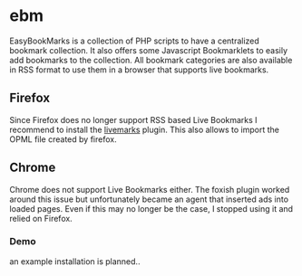 # ebm
EasyBookMarks is a collection of PHP scripts to have a centralized bookmark collection. It also offers some Javascript Bookmarklets to easily add bookmarks to the collection. All bookmark categories are also available in RSS format to use them in a browser that supports live bookmarks. 

## Firefox
Since Firefox does no longer support RSS based Live Bookmarks I recommend to install the 
[livemarks](https://addons.mozilla.org/firefox/addon/livemarks/) plugin. This also allows to import the OPML file created by firefox.

## Chrome
Chrome does not support Live Bookmarks either. The foxish plugin worked around this issue but unfortunately became an agent that inserted ads into loaded pages. Even if this may no longer be the case, I stopped using it and relied on Firefox.

### Demo
an example installation is planned..
